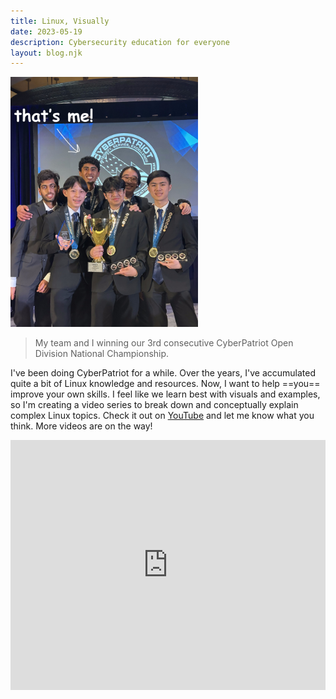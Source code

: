 ```yaml
---
title: Linux, Visually
date: 2023-05-19
description: Cybersecurity education for everyone
layout: blog.njk
---
```


![CyberPatriot XV Team Picture](/images/team.jpeg)

> My team and I winning our 3rd consecutive CyberPatriot Open Division National Championship.

I've been doing CyberPatriot for a while. Over the years, I've accumulated quite a bit of Linux knowledge and resources. Now, I want to help ==you== improve your own skills. I feel like we learn best with visuals and examples, so I'm creating a video series to break down and conceptually explain complex Linux topics. Check it out on [YouTube](https://youtube.com/playlist?list=PLcn9NsWbb8s4wQrX0Qi5G4kRifQHxCV9-) and let me know what you think. More videos are on the way!

<iframe class="youtube" src="https://www.youtube.com/embed/videoseries?list=PLcn9NsWbb8s4wQrX0Qi5G4kRifQHxCV9-" title="YouTube video player" frameborder="0" allow="accelerometer; autoplay; clipboard-write; encrypted-media; gyroscope; picture-in-picture; web-share" allowfullscreen></iframe>

<style>
    img {
        width: 300px;
    }

    iframe {
        width: 100%;
        height: 400px;
    }
</style>
